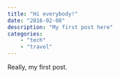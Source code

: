 ```yaml
---
title: "Hi everybody!"
date: "2016-02-08"
description: "My first post here"
categories:
    - "tech"
    - "travel"
---
```


Really, my first post.
